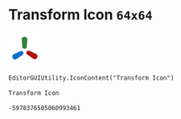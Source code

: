 # Transform Icon `64x64`
<img src="/img/Transform%20Icon.png" width=64 height=64>

``` CSharp
EditorGUIUtility.IconContent("Transform Icon")
```
```
Transform Icon
```
```
-5978376505060993461
```
